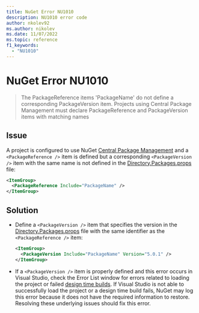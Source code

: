 ```yaml
---
title: NuGet Error NU1010
description: NU1010 error code
author: nkolev92
ms.author: nikolev
ms.date: 11/07/2022
ms.topic: reference
f1_keywords: 
  - "NU1010"
---
```


# NuGet Error NU1010

> The PackageReference items 'PackageName' do not define a corresponding PackageVersion item. Projects using Central Package Management must declare PackageReference and PackageVersion items with matching names

## Issue

A project is configured to use NuGet [Central Package Management](..\..\consume-packages\Central-Package-Management.md) and a `<PackageReference />` item is defined but a corresponding `<PackageVersion />` item with the same name is not defined in the [Directory.Packages.props](..\..\consume-packages\Central-Package-Management.md#directorypackagesprops) file:

```xml
<ItemGroup>
  <PackageReference Include="PackageName" />
</ItemGroup>
```

## Solution

- Define a `<PackageVersion />` item that specifies the version in the [Directory.Packages.props](..\..\consume-packages\Central-Package-Management.md#directorypackagesprops) file with the same identifier as the `<PackageReference />` item:

  ```xml
  <ItemGroup>
    <PackageVersion Include="PackageName" Version="5.0.1" />
  </ItemGroup>
  ```
- If a `<PackageVersion />` item is properly defined and this error occurs in Visual Studio, check the Error List window for errors related to loading the project or failed [design time builds](https://github.com/dotnet/project-system/blob/main/docs/design-time-builds.md).
If Visual Studio is not able to successfully load the project or a design time build fails, NuGet may log this error because it does not have the required information to restore.
Resolving these underlying issues should fix this error.
